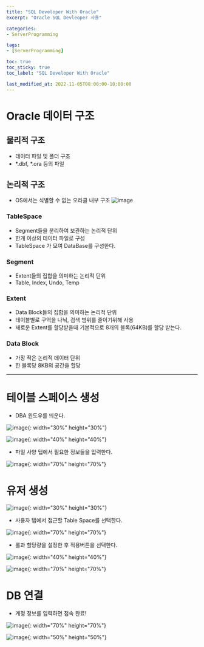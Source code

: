 ```yaml
---
title: "SQL Developer With Oracle"
excerpt: "Oracle SQL Devleoper 사용"

categories:
- ServerProgramming

tags:
- [ServerProgramming]

toc: true
toc_sticky: true
toc_label: "SQL Developer With Oracle"

last_modified_at: 2022-11-05T08:00:00-10:00:00
---
```


# Oracle 데이터 구조
## 물리적 구조
  - 데이터 파일 및 폴더 구조
  - *.dbf, *.ora 등의 파일

## 논리적 구조
  - OS에서는 식별할 수 없는 오라클 내부 구조
  ![image](/assets/images/ServerProgramming/OracleStructure.png)

### TableSpace
  - Segment들을 분리하여 보관하는 논리적 단위
  - 한개 이상의 데이터 파일로 구성
  - TableSpace 가 모여 DataBase를 구성한다.

### Segment
  - Extent들의 집합을 의미하는 논리적 단위
  - Table, Index, Undo, Temp

### Extent
  - Data Block들의 집합을 의미하는 논리적 단위
  - 테이블별로 구역을 나눠, 검색 범위를 줄이기위해 사용
  - 새로운 Extent를 할당받을때 기본적으로 8개의 블록(64KB)를 할당 받는다.

### Data Block
  - 가장 작은 논리적 데이터 단위
  - 한 블록당 8KB의 공간을 할당

---

# 테이블 스페이스 생성
  - DBA 윈도우를 띄운다.  

  ![image](/assets/images/ServerProgramming/SQLDeveloper_CreateTableSpace_01.png){: width="30%" height="30%"}  

  ![image](/assets/images/ServerProgramming/SQLDeveloper_CreateTableSpace_02.png){: width="40%" height="40%"}  

  - 파일 사양 탭에서 필요한 정보들을 입력한다.  

  ![image](/assets/images/ServerProgramming/SQLDeveloper_CreateTableSpace_03.png){: width="70%" height="70%"}  


# 유저 생성
  ![image](/assets/images/ServerProgramming/SQLDeveloper_CreateUser_01.png){: width="30%" height="30%"}  

  - 사용자 탭에서 접근할 Table Space를 선택한다.  

  ![image](/assets/images/ServerProgramming/SQLDeveloper_CreateUser_02.png){: width="70%" height="70%"}  

  - 롤과 할당량을 설정한 후 적용버튼을 선택한다.  

  ![image](/assets/images/ServerProgramming/SQLDeveloper_CreateUser_03.png){: width="40%" height="40%"}  
  
  ![image](/assets/images/ServerProgramming/SQLDeveloper_CreateUser_04.png){: width="70%" height="70%"}  


# DB 연결
  - 계정 정보를 입력하면 접속 완료!  

  ![image](/assets/images/ServerProgramming/SQLDeveloper_ConnectTableSpace.png){: width="70%" height="70%"}  

  ![image](/assets/images/ServerProgramming/SQLDeveloper_ConnectTableSpace_Result.png){: width="50%" height="50%"}  

